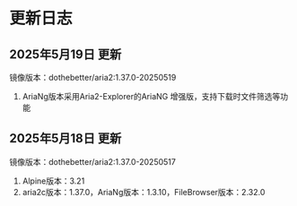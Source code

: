 # 更新日志

## 2025年5月19日 更新

镜像版本：dothebetter/aria2:1.37.0-20250519
1. AriaNg版本采用Aria2-Explorer的AriaNG 增强版，支持下载时文件筛选等功能

## 2025年5月18日 更新
镜像版本：dothebetter/aria2:1.37.0-20250517
1. Alpine版本：3.21
2. aria2c版本：1.37.0，AriaNg版本：1.3.10，FileBrowser版本：2.32.0